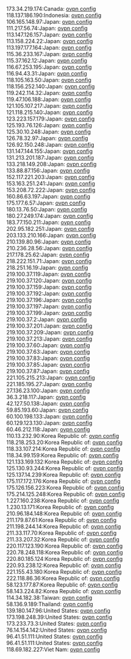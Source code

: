 173.34.219.174:Canada: [ovpn config](vpn/173_34_219_174.ovpn)  
118.137.186.190:Indonesia: [ovpn config](vpn/118_137_186_190.ovpn)  
106.165.148.97:Japan: [ovpn config](vpn/106_165_148_97.ovpn)  
111.217.56.74:Japan: [ovpn config](vpn/111_217_56_74.ovpn)  
113.147.126.157:Japan: [ovpn config](vpn/113_147_126_157.ovpn)  
113.158.224.22:Japan: [ovpn config](vpn/113_158_224_22.ovpn)  
113.197.177.164:Japan: [ovpn config](vpn/113_197_177_164.ovpn)  
115.36.233.167:Japan: [ovpn config](vpn/115_36_233_167.ovpn)  
115.37.162.12:Japan: [ovpn config](vpn/115_37_162_12.ovpn)  
116.67.253.195:Japan: [ovpn config](vpn/116_67_253_195.ovpn)  
116.94.43.31:Japan: [ovpn config](vpn/116_94_43_31.ovpn)  
118.105.163.50:Japan: [ovpn config](vpn/118_105_163_50.ovpn)  
118.156.252.140:Japan: [ovpn config](vpn/118_156_252_140.ovpn)  
119.242.114.32:Japan: [ovpn config](vpn/119_242_114_32.ovpn)  
119.47.106.188:Japan: [ovpn config](vpn/119_47_106_188.ovpn)  
121.105.107.217:Japan: [ovpn config](vpn/121_105_107_217.ovpn)  
121.118.215.140:Japan: [ovpn config](vpn/121_118_215_140.ovpn)  
123.223.157.179:Japan: [ovpn config](vpn/123_223_157_179.ovpn)  
125.193.76.126:Japan: [ovpn config](vpn/125_193_76_126.ovpn)  
125.30.10.248:Japan: [ovpn config](vpn/125_30_10_248.ovpn)  
126.78.32.97:Japan: [ovpn config](vpn/126_78_32_97.ovpn)  
126.92.150.248:Japan: [ovpn config](vpn/126_92_150_248.ovpn)  
131.147.144.155:Japan: [ovpn config](vpn/131_147_144_155.ovpn)  
131.213.201.187:Japan: [ovpn config](vpn/131_213_201_187.ovpn)  
133.218.149.208:Japan: [ovpn config](vpn/133_218_149_208.ovpn)  
133.88.87.156:Japan: [ovpn config](vpn/133_88_87_156.ovpn)  
152.117.221.203:Japan: [ovpn config](vpn/152_117_221_203.ovpn)  
153.163.251.241:Japan: [ovpn config](vpn/153_163_251_241.ovpn)  
153.208.72.222:Japan: [ovpn config](vpn/153_208_72_222.ovpn)  
160.86.63.197:Japan: [ovpn config](vpn/160_86_63_197.ovpn)  
175.177.6.57:Japan: [ovpn config](vpn/175_177_6_57.ovpn)  
180.13.76.50:Japan: [ovpn config](vpn/180_13_76_50.ovpn)  
180.27.249.174:Japan: [ovpn config](vpn/180_27_249_174.ovpn)  
183.77.150.211:Japan: [ovpn config](vpn/183_77_150_211.ovpn)  
202.95.182.251:Japan: [ovpn config](vpn/202_95_182_251.ovpn)  
203.133.210.166:Japan: [ovpn config](vpn/203_133_210_166.ovpn)  
210.139.80.96:Japan: [ovpn config](vpn/210_139_80_96.ovpn)  
210.236.28.56:Japan: [ovpn config](vpn/210_236_28_56.ovpn)  
217.178.25.62:Japan: [ovpn config](vpn/217_178_25_62.ovpn)  
218.222.151.71:Japan: [ovpn config](vpn/218_222_151_71.ovpn)  
218.251.16.19:Japan: [ovpn config](vpn/218_251_16_19.ovpn)  
219.100.37.119:Japan: [ovpn config](vpn/219_100_37_119.ovpn)  
219.100.37.120:Japan: [ovpn config](vpn/219_100_37_120.ovpn)  
219.100.37.159:Japan: [ovpn config](vpn/219_100_37_159.ovpn)  
219.100.37.192:Japan: [ovpn config](vpn/219_100_37_192.ovpn)  
219.100.37.196:Japan: [ovpn config](vpn/219_100_37_196.ovpn)  
219.100.37.197:Japan: [ovpn config](vpn/219_100_37_197.ovpn)  
219.100.37.199:Japan: [ovpn config](vpn/219_100_37_199.ovpn)  
219.100.37.2:Japan: [ovpn config](vpn/219_100_37_2.ovpn)  
219.100.37.201:Japan: [ovpn config](vpn/219_100_37_201.ovpn)  
219.100.37.209:Japan: [ovpn config](vpn/219_100_37_209.ovpn)  
219.100.37.213:Japan: [ovpn config](vpn/219_100_37_213.ovpn)  
219.100.37.60:Japan: [ovpn config](vpn/219_100_37_60.ovpn)  
219.100.37.63:Japan: [ovpn config](vpn/219_100_37_63.ovpn)  
219.100.37.83:Japan: [ovpn config](vpn/219_100_37_83.ovpn)  
219.100.37.85:Japan: [ovpn config](vpn/219_100_37_85.ovpn)  
219.100.37.87:Japan: [ovpn config](vpn/219_100_37_87.ovpn)  
221.105.215.213:Japan: [ovpn config](vpn/221_105_215_213.ovpn)  
221.185.195.27:Japan: [ovpn config](vpn/221_185_195_27.ovpn)  
27.136.23.100:Japan: [ovpn config](vpn/27_136_23_100.ovpn)  
36.3.218.117:Japan: [ovpn config](vpn/36_3_218_117.ovpn)  
42.127.50.138:Japan: [ovpn config](vpn/42_127_50_138.ovpn)  
59.85.193.60:Japan: [ovpn config](vpn/59_85_193_60.ovpn)  
60.100.198.133:Japan: [ovpn config](vpn/60_100_198_133.ovpn)  
60.129.123.130:Japan: [ovpn config](vpn/60_129_123_130.ovpn)  
60.46.212.118:Japan: [ovpn config](vpn/60_46_212_118.ovpn)  
110.13.232.90:Korea Republic of: [ovpn config](vpn/110_13_232_90.ovpn)  
118.218.253.20:Korea Republic of: [ovpn config](vpn/118_218_253_20.ovpn)  
118.33.107.214:Korea Republic of: [ovpn config](vpn/118_33_107_214.ovpn)  
118.34.99.159:Korea Republic of: [ovpn config](vpn/118_34_99_159.ovpn)  
121.133.169.132:Korea Republic of: [ovpn config](vpn/121_133_169_132.ovpn)  
125.130.93.244:Korea Republic of: [ovpn config](vpn/125_130_93_244.ovpn)  
125.137.14.239:Korea Republic of: [ovpn config](vpn/125_137_14_239.ovpn)  
175.117.172.176:Korea Republic of: [ovpn config](vpn/175_117_172_176.ovpn)  
175.126.156.223:Korea Republic of: [ovpn config](vpn/175_126_156_223.ovpn)  
175.214.125.248:Korea Republic of: [ovpn config](vpn/175_214_125_248.ovpn)  
1.227.160.238:Korea Republic of: [ovpn config](vpn/1_227_160_238.ovpn)  
1.230.13.171:Korea Republic of: [ovpn config](vpn/1_230_13_171.ovpn)  
210.96.184.148:Korea Republic of: [ovpn config](vpn/210_96_184_148.ovpn)  
211.179.87.61:Korea Republic of: [ovpn config](vpn/211_179_87_61.ovpn)  
211.198.244.14:Korea Republic of: [ovpn config](vpn/211_198_244_14.ovpn)  
211.33.117.70:Korea Republic of: [ovpn config](vpn/211_33_117_70.ovpn)  
211.33.207.32:Korea Republic of: [ovpn config](vpn/211_33_207_32.ovpn)  
220.117.123.190:Korea Republic of: [ovpn config](vpn/220_117_123_190.ovpn)  
220.78.248.118:Korea Republic of: [ovpn config](vpn/220_78_248_118.ovpn)  
220.80.185.124:Korea Republic of: [ovpn config](vpn/220_80_185_124.ovpn)  
220.93.238.12:Korea Republic of: [ovpn config](vpn/220_93_238_12.ovpn)  
221.155.43.180:Korea Republic of: [ovpn config](vpn/221_155_43_180.ovpn)  
222.118.86.36:Korea Republic of: [ovpn config](vpn/222_118_86_36.ovpn)  
58.123.177.87:Korea Republic of: [ovpn config](vpn/58_123_177_87.ovpn)  
58.143.224.82:Korea Republic of: [ovpn config](vpn/58_143_224_82.ovpn)  
114.34.182.38:Taiwan: [ovpn config](vpn/114_34_182_38.ovpn)  
58.136.9.189:Thailand: [ovpn config](vpn/58_136_9_189.ovpn)  
139.180.147.96:United States: [ovpn config](vpn/139_180_147_96.ovpn)  
173.198.248.39:United States: [ovpn config](vpn/173_198_248_39.ovpn)  
173.233.73.3:United States: [ovpn config](vpn/173_233_73_3.ovpn)  
76.14.154.142:United States: [ovpn config](vpn/76_14_154_142.ovpn)  
96.41.51.111:United States: [ovpn config](vpn/96_41_51_111.ovpn)  
96.41.51.111:United States: [ovpn config](vpn/96_41_51_111.ovpn)  
118.69.182.227:Viet Nam: [ovpn config](vpn/118_69_182_227.ovpn)  
